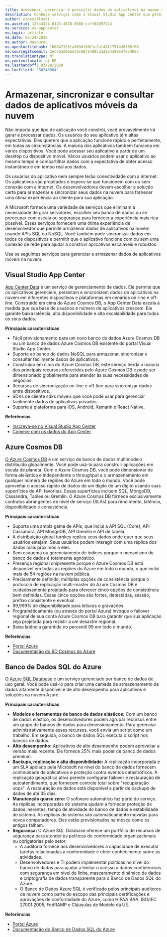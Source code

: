 ```yaml
---
title: Armazenar, gerenciar e persistir dados de aplicativos na nuvem com os serviços do Visual Studio App Center e do Azure
description: Conheça serviços como o Visual Studio App Center que permitem armazenar, gerenciar e persistir dados de aplicativos móveis na nuvem.
author: codemillmatt
ms.assetid: 12344321-0123-4678-8588-ccff02097224
ms.service: vs-appcenter
ms.topic: article
ms.date: 03/24/2020
ms.author: masoucou
ms.openlocfilehash: 166847325fa9094136f1c2a143f1751420f05f66
ms.sourcegitcommit: 2ec4b3d0bad7dc0071400c2a2264399e4fe34897
ms.translationtype: MT
ms.contentlocale: pt-BR
ms.lasthandoff: 03/28/2020
ms.locfileid: "80240904"
---
```

# <a name="store-sync-and-query-mobile-application-data-from-the-cloud"></a>Armazenar, sincronizar e consultar dados de aplicativos móveis da nuvem
Não importa que tipo de aplicação você constrói, você provavelmente irá gerar e processar dados. Os usuários do seu aplicativo têm altas expectativas. Eles querem que a aplicação funcione rápido e perfeitamente, em todas as circunstâncias. A maioria dos aplicativos também funciona em vários dispositivos. Você pode acessar seu aplicativo a partir de um desktop ou dispositivo móvel. Vários usuários podem usar o aplicativo ao mesmo tempo e compartilhar dados com a expectativa de obter acesso instantâneo e em tempo real aos dados.

Os usuários do aplicativo nem sempre terão conectividade com a internet. Os aplicativos são projetados e espera-se que funcionem com ou sem conexão com a internet. Os desenvolvedores devem escolher a solução certa para armazenar e sincronizar seus dados na nuvem para fornecer uma ótima experiência ao cliente para sua aplicação.

A Microsoft fornece uma variedade de serviços que eliminam a necessidade de girar servidores, escolher seu banco de dados ou se preocupar com escala ou segurança para fornecer a experiência mais rica possível. Esses serviços fornecem uma ótima experiência de desenvolvedor que permite armazenar dados de aplicativos na nuvem usando APIs SQL ou NoSQL. Você também pode sincronizar dados em todos os dispositivos e permitir que o aplicativo funcione com ou sem uma conexão de rede para ajudar a construir aplicativos escaláveis e robustos.

Use os seguintes serviços para gerenciar e armazenar dados de aplicativos móveis na nuvem.

## <a name="visual-studio-app-center"></a>Visual Studio App Center
[App Center Data](/appcenter/data/) é um serviço de gerenciamento de dados. Ele permite que os aplicativos gerenciem, persistam e sincronizem dados de aplicativos na nuvem em diferentes dispositivos e plataformas em cenários on-line e off-line. Construído em cima do Azure Cosmos DB, o App Center Data escala à medida que sua base de usuários e número de aplicativos crescem. Ele garante baixa latência, alta disponibilidade e alta escalabilidade para todos os seus dados.

**Principais características**
- Fácil provisionamento para um novo banco de dados Azure Cosmos DB ou um banco de dados Azure Cosmos DB existente do portal Visual Studio App Center.
- Suporte ao banco de dados NoSQL para armazenar, sincronizar e consultar facilmente dados de aplicativos.
- Construído em cima do Azure Cosmos DB, este serviço herda a maioria dos principais recursos oferecidos pelo Azure Cosmos DB e pode ser dimensionado globalmente para atender às suas necessidades de negócios.
- Recursos de sincronização on-line e off-line para sincronizar dados entre dispositivos.
- SDKs de cliente sdks móveis que você pode usar para gerenciar facilmente dados de aplicativos privados.
- Suporte à plataforma para iOS, Android, Xamarin e React Native.

**Referências**
- [Inscreva-se no Visual Studio App Center](https://appcenter.ms/signup?utm_source=Mobile%20Development%20Docs&utm_medium=Azure&utm_campaign=New%20azure%20docs)
- [Comece com os dados do App Center](/appcenter/data/getting-started)

## <a name="azure-cosmos-db"></a>Azure Cosmos DB
[O Azure Cosmos DB](https://azure.microsoft.com/services/cosmos-db/) é um serviço de banco de dados multimodelo distribuído globalmente. Você pode usá-lo para construir aplicações em escala de planeta. Com o Azure Cosmos DB, você pode dimensionar de forma elelástica e independente o throughput e o armazenamento em qualquer número de regiões do Azure em todo o mundo. Você pode aproveitar o acesso rápido de dados de um dígito de um dígito usando suas superfícies de API favoritas. Essas superfícies incluem SQL, MongoDB, Cassandra, Tables ou Gremlin. O Azure Cosmos DB fornece exclusivamente contratos abrangentes de nível de serviço (SLAs) para rendimento, latência, disponibilidade e consistência.

**Principais características**
- Suporta uma ampla gama de APIs, que inclui a API SQL (Core), API Cassandra, API MongoDB, API Gremlin e API de tabela.
- A distribuição global turnkey replica seus dados onde quer que seus usuários estejam. Seus usuários podem interagir com uma réplica dos dados mais próximos a eles.
- Sem esquema ou gerenciamento de índices porque o mecanismo do banco de dados é totalmente agnóstico.
- Presença regional onipresente porque o Azure Cosmos DB está disponível em todas as regiões do Azure em todo o mundo, o que inclui mais de 54 regiões na nuvem pública.
- Precisamente definido, múltiplas opções de consistência porque o protocolo de replicação multi-master do Azure Cosmos DB é cuidadosamente projetado para oferecer cinco opções de consistência bem definidas. Essas cinco opções são fortes, detestádas, sessão, prefixo consistente e eventual.
- 99,999% de disponibilidade para leituras e gravações.
- Programáticamente (ou através do portal Azure) invoque o failover regional de sua conta Azure Cosmos DB para garantir que sua aplicação seja projetada para resistir a um desastre regional.
- Baixa latência garantida no percentil 99 em todo o mundo.

**Referências**
- [Portal Azure](https://portal.azure.com) 
- [Documentação do BD Cosmos do Azure](/azure/cosmos-db/introduction)

## <a name="azure-sql-database"></a>Banco de Dados SQL do Azure
 [O Azure SQL Database](https://azure.microsoft.com/services/sql-database/) é um serviço gerenciado por banco de dados de uso geral. Você pode usá-lo para criar uma camada de armazenamento de dados altamente disponível e de alto desempenho para aplicativos e soluções na nuvem Azure.

**Principais características**
- **Modelos e ferramentas de banco de dados elásticos:** Com um banco de dados elástico, os desenvolvedores podem agrupar recursos entre um grupo de bancos de dados para dimensionamento. Para gerenciar administrativamente esses recursos, você envia um script como um trabalho. Em seguida, o banco de dados SQL executa o script nos bancos de dados.
- **Alto desempenho:** Aplicativos de alto desempenho podem aproveitar a versão mais recente. Ele fornece 25% mais poder de banco de dados premium.
- **Backups, replicação e alta disponibilidade:** A replicação incorporada e um SLA apoiado pela Microsoft no nível do banco de dados fornecem continuidade de aplicativos e proteção contra eventos catastróficos. A replicação geográfica ativa permite configurar failover e restauração de autoatendimento, que fornecem controle total sobre "recuperação oops". A restauração de dados está disponível a partir de backups de dados de até 35 dias.
- **Manutenção quase zero:** O software automático faz parte do serviço. As réplicas incorporadas do sistema ajudam a fornecer proteção de dados inerentes, tempo de atividade do banco de dados e estabilidade do sistema. As réplicas do sistema são automaticamente movidas para novos computadores. Eles estão provisionados na mosca como os antigos falham.
- **Segurança:** O Azure SQL Database oferece um portfólio de recursos de segurança para atender às políticas de conformidade organizacionais ou obrigatórias pelo setor:
    - A auditoria fornece aos desenvolvedores a capacidade de executar tarefas relacionadas à conformidade e obter conhecimento sobre as atividades.
    - Desenvolvedores e TI podem implementar políticas no nível do banco de dados para ajudar a limitar o acesso a dados confidenciais com segurança em nível de linha, mascaramento dinâmico de dados e criptografia de dados transparente para o Banco de Dados SQL do Azure.
    - O Banco de Dados Azure SQL é verificado pelos principais auditores de nuvem como parte do escopo das principais certificações e aprovações de conformidade do Azure, como HIPAA BAA, ISO/IEC 27001:2005, FedRAMP e Cláusulas de Modelo da UE.

**Referências**
- [Portal Azure](https://portal.azure.com) 
- [Documentação do Banco de Dados SQL do Azure](/azure/sql-database/) 
